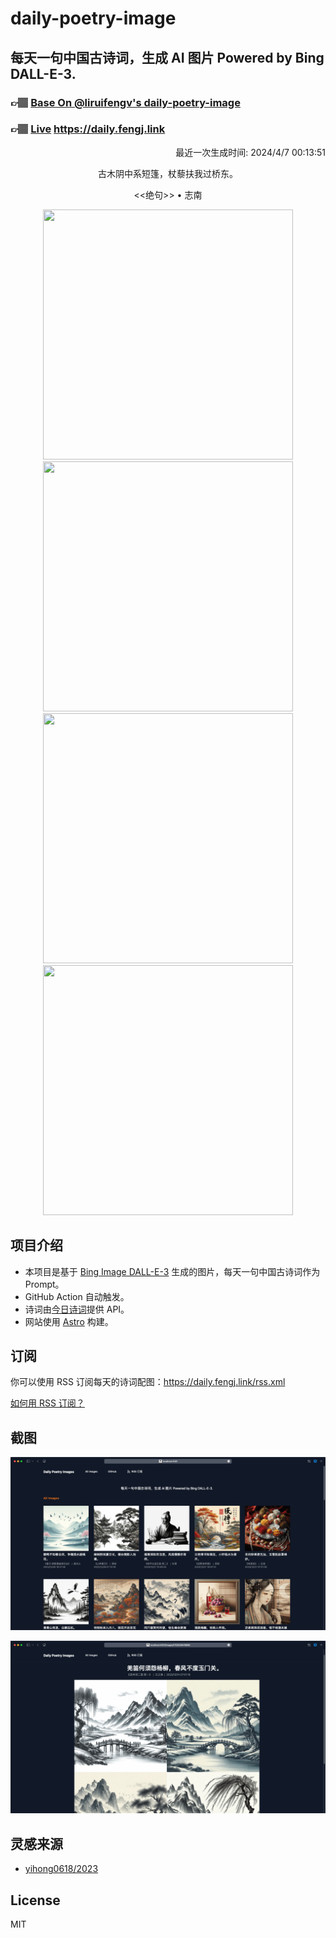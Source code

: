 
# daily-poetry-image

## 每天一句中国古诗词，生成 AI 图片 Powered by Bing DALL-E-3.

### 👉🏽 [Base On @liruifengv's daily-poetry-image](https://github.com/liruifengv/daily-poetry-image)

### 👉🏽 [Live](https://daily.fengj.link) https://daily.fengj.link

<p align="right">
  最近一次生成时间: 2024/4/7 00:13:51
</p>
<p align="center">
古木阴中系短篷，杖藜扶我过桥东。
</p>
<p align="center">
<<绝句>> • 志南
</p>
<p align="center">
<img src="https://tse2.mm.bing.net/th/id/OIG2.LoukYAjyJ146DemjWZXV" height="400" width="400" />
<img src="https://tse2.mm.bing.net/th/id/OIG2.sPshPV2b4dq0sRv3f5si" height="400" width="400" />
<img src="https://tse2.mm.bing.net/th/id/OIG2.f5hvCt4P3QtSAWOw861d" height="400" width="400" />
<img src="https://tse2.mm.bing.net/th/id/OIG2.jq1cKbcyfO2A2PDYOqbU" height="400" width="400" />
</p>

## 项目介绍

-   本项目是基于 [Bing Image DALL-E-3](https://www.bing.com/images/create) 生成的图片，每天一句中国古诗词作为 Prompt。
-   GitHub Action 自动触发。
-   诗词由[今日诗词](https://www.jinrishici.com/)提供 API。
-   网站使用 [Astro](https://astro.build) 构建。

## 订阅

你可以使用 RSS 订阅每天的诗词配图：https://daily.fengj.link/rss.xml

[如何用 RSS 订阅？](https://zhuanlan.zhihu.com/p/55026716)

## 截图

![图片列表](./screenshots/Snipaste_2023-12-28_21-00-26.png)

![图片详情](./screenshots/Snipaste_2023-12-28_21-00-53.png)

## 灵感来源

-   [yihong0618/2023](https://github.com/yihong0618/2023)

## License

MIT
